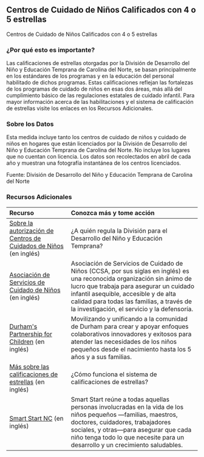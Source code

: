 ## Centros de Cuidado de Niños Calificados con 4 o 5 estrellas
Centros de Cuidado de Niños Calificados con 4 o 5 estrellas

### ¿Por qué esto es importante?
Las calificaciones de estrellas otorgadas por la División de Desarrollo del Niño y Educación Temprana de Carolina del Norte, se basan principalmente en los estándares de los programas y en la educación del personal habilitado de dichos programas. Estas calificaciones reflejan las fortalezas de los programas de cuidado de niños en esas dos áreas, más allá del cumplimiento básico de las regulaciones estatales de cuidado infantil. Para mayor información acerca de las habilitaciones y el sistema de calificación de estrellas visite los enlaces en los Recursos Adicionales.

### Sobre los Datos
Esta medida incluye tanto los centros de cuidado de niños y cuidado de niños en hogares que están licenciados por la División de Desarrollo del Niño y Educación Temprana de Carolina del Norte. No incluye los lugares que no cuentan con licencia. Los datos son recolectados en abril de cada año y muestran una fotografía instantánea de los centros licenciados.

Fuente: División de Desarrollo del Niño y Educación Temprana de Carolina del Norte

### Recursos Adicionales

|Recurso | Conozca más y tome acción |
|:--- | :--- |
|[Sobre la autorización de Centros de Cuidados de Niños](https://ncchildcare.ncdhhs.gov/Parent/Child-Care-Licensing-Requirements) (en inglés) | ¿A quién regula la División para el Desarrollo del Niño y Educación Temprana?
|[Asociación de Servicios de Cuidado de Niños](http://www.childcareservices.org/) (en inglés) | Asociación de Servicios de Cuidado de Niños (CCSA, por sus siglas en inglés) es una reconocida organización sin ánimo de lucro que trabaja para asegurar un cuidado infantil asequible, accesible y de alta calidad para todas las familias, a través de la investigación, el servicio y la defensoría.
|[Durham's Partnership for Children](http://www.dpfc.net/) (en inglés) | Movilizando y unificando a la comunidad de Durham para crear y apoyar enfoques colaborativos innovadores y exitosos para atender las necesidades de los niños pequeños desde el nacimiento hasta los 5 años y a sus familias.
|[Más sobre las calificaciones de estrellas](https://ncchildcare.ncdhhs.gov/Services/Licensing/Star-Rated-License/How-Points-are-Earne) (en inglés) | ¿Cómo funciona el sistema de calificaciones de estrellas?
|[Smart Start NC](http://www.smartstart.org/) (en inglés)| Smart Start reúne a todas aquellas personas involucradas en la vida de los niños pequeños —familias, maestros, doctores, cuidadores, trabajadores sociales, y otras—para asegurar que cada niño tenga todo lo que necesite para un desarrollo y un crecimiento saludables.
